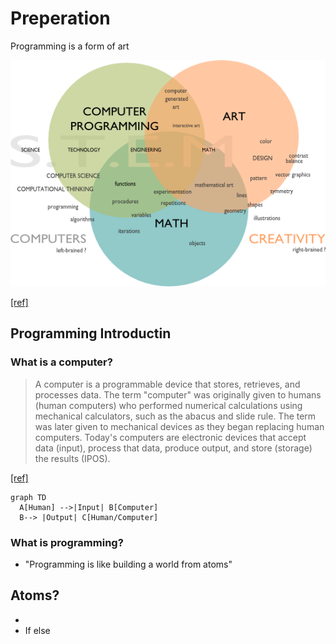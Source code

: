 # Preperation

Programming is a form of art

![programming is art](Images/programming_is_art.png)

[[ref]](https://sites.google.com/site/computers4creativity/about/programming-art-math)

## Programming Introductin

### What is a computer?

> A computer is a programmable device that stores, retrieves, and processes data. The term "computer" was originally given to humans (human computers) who performed numerical calculations using mechanical calculators, such as the abacus and slide rule. The term was later given to mechanical devices as they began replacing human computers. Today's computers are electronic devices that accept data (input), process that data, produce output, and store (storage) the results (IPOS).

[[ref]](https://www.google.com/search?q=programming&oq=programming+&aqs=chrome..69i57j69i61l3.3345j0j1&sourceid=chrome&ie=UTF-8)

```mermaid
graph TD
  A[Human] -->|Input| B[Computer]
  B--> |Output| C[Human/Computer]
```

### What is programming?

* "Programming is like building a world from atoms"

## Atoms?

* 
* If else 
